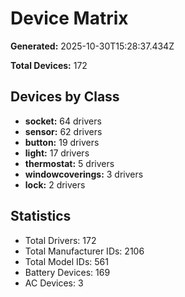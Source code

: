 # Device Matrix

**Generated:** 2025-10-30T15:28:37.434Z

**Total Devices:** 172

## Devices by Class

- **socket:** 64 drivers
- **sensor:** 62 drivers
- **button:** 19 drivers
- **light:** 17 drivers
- **thermostat:** 5 drivers
- **windowcoverings:** 3 drivers
- **lock:** 2 drivers

## Statistics

- Total Drivers: 172
- Total Manufacturer IDs: 2106
- Total Model IDs: 561
- Battery Devices: 169
- AC Devices: 3
